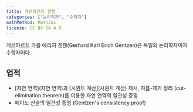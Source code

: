 ```yaml
---
title: 게르하르트 겐첸
categories: ["논리학자", "수학자"]
mathMethod: MathJax
license: CC BY-SA 4.0
---
```


게르하르트 카를 에리히 겐첸(Gerhard Karl Erich Gentzen)은 독일의 논리학자이자 수학자이다.

## 업적

* [자연 연역](자연 연역)과 [시퀀트 계산](시퀀트 계산) 제시,
  자름-제거 정리 (cut-elimination theorem)를 이용한 자연 연역의 일관성 증명
* 페아노 산술의 일관성 증명 (Gentzen's consistency proof)

